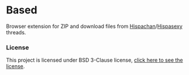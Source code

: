 # Based

Browser extension for ZIP and download files from [Hispachan](https://www.hispachan.org/)/[Hispasexy](https://www.hispasexy.org/) threads.

### License
This project is licensed under BSD 3-Clause license, [click here to see the license](LICENSE).
